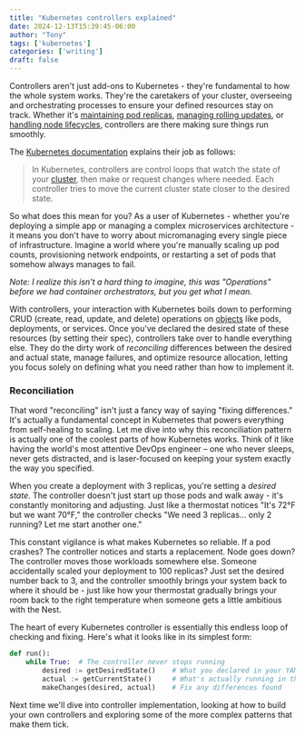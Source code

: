 ```yaml
---
title: "Kubernetes controllers explained"
date: 2024-12-13T15:39:45-06:00
author: "Tony"
tags: ['kubernetes']
categories: ['writing']
draft: false
---
```


Controllers aren't just add-ons to Kubernetes - they're fundamental to how the whole system works. They're the caretakers of your cluster, overseeing and orchestrating processes to ensure your defined resources stay on track. Whether it's [maintaining pod replicas](https://github.com/kubernetes/kubernetes/blob/master/pkg/controller/replicaset/replica_set.go), [managing rolling updates](https://github.com/kubernetes/kubernetes/blob/master/pkg/controller/deployment/deployment_controller.go), or [handling node lifecycles](https://github.com/kubernetes/kubernetes/blob/master/pkg/controller/nodelifecycle/node_lifecycle_controller.go), controllers are there making sure things run smoothly.

The [Kubernetes documentation](https://kubernetes.io/docs/concepts/architecture/controller/) explains their job as follows:
> In Kubernetes, controllers are control loops that watch the state of your [cluster](https://kubernetes.io/docs/reference/glossary/?all=true#term-cluster), then make or request changes where needed. Each controller tries to move the current cluster state closer to the desired state.

So what does this mean for you? As a user of Kubernetes - whether you're deploying a simple app or managing a complex microservices architecture - it means you don't have to worry about micromanaging every single piece of infrastructure. Imagine a world where you're manually scaling up pod counts, provisioning network endpoints, or restarting a set of pods that somehow always manages to fail.

*Note: I realize this isn't a hard thing to imagine, this was "Operations" before we had container orchestrators, but you get what I mean.*

With controllers, your interaction with Kubernetes boils down to performing CRUD (create, read, update, and delete) operations on [objects](https://kubernetes.io/docs/concepts/overview/working-with-objects/) like pods, deployments, or services. Once you've declared the desired state of these resources (by setting their spec), controllers take over to handle everything else. They do the dirty work of *reconciling* differences between the desired and actual state, manage failures, and optimize resource allocation, letting you focus solely on defining what you need rather than how to implement it.
### Reconciliation

That word "reconciling" isn't just a fancy way of saying "fixing differences." It's actually a fundamental concept in Kubernetes that powers everything from self-healing to scaling. Let me dive into why this reconciliation pattern is actually one of the coolest parts of how Kubernetes works. Think of it like having the world's most attentive DevOps engineer – one who never sleeps, never gets distracted, and is laser-focused on keeping your system exactly the way you specified.

When you create a deployment with 3 replicas, you're setting a *desired state*. The controller doesn't just start up those pods and walk away - it's constantly monitoring and adjusting. Just like a thermostat notices "It's 72°F but we want 70°F," the controller checks "We need 3 replicas... only 2 running? Let me start another one."

This constant vigilance is what makes Kubernetes so reliable. If a pod crashes? The controller notices and starts a replacement. Node goes down? The controller moves those workloads somewhere else. Someone accidentally scaled your deployment to 100 replicas? Just set the desired number back to 3, and the controller smoothly brings your system back to where it should be - just like how your thermostat gradually brings your room back to the right temperature when someone gets a little ambitious with the Nest.

The heart of every Kubernetes controller is essentially this endless loop of checking and fixing. Here's what it looks like in its simplest form:

```python
def run():
    while True:  # The controller never stops running
        desired := getDesiredState()    # What you declared in your YAML
        actual := getCurrentState()     # What's actually running in the cluster
        makeChanges(desired, actual)    # Fix any differences found
```

Next time we'll dive into controller implementation, looking at how to build your own controllers and exploring some of the more complex patterns that make them tick.